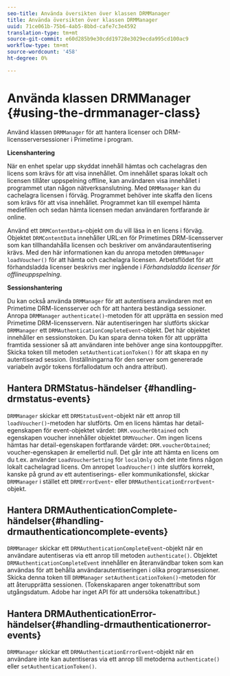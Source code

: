 ```yaml
---
seo-title: Använda översikten över klassen DRMManager
title: Använda översikten över klassen DRMManager
uuid: 71ce061b-75b6-4ab5-8bbd-cafe7c3e4592
translation-type: tm+mt
source-git-commit: e60d285b9e30cdd19728e3029ecda995cd100ac9
workflow-type: tm+mt
source-wordcount: '458'
ht-degree: 0%

---
```



# Använda klassen DRMManager {#using-the-drmmanager-class}

Använd klassen `DRMManager` för att hantera licenser och DRM-licensserversessioner i Primetime i program.

**Licenshantering**

När en enhet spelar upp skyddat innehåll hämtas och cachelagras den licens som krävs för att visa innehållet. Om innehållet sparas lokalt och licensen tillåter uppspelning offline, kan användaren visa innehållet i programmet utan någon nätverksanslutning. Med `DRMManager` kan du cachelagra licensen i förväg. Programmet behöver inte skaffa den licens som krävs för att visa innehållet. Programmet kan till exempel hämta mediefilen och sedan hämta licensen medan användaren fortfarande är online.

Använd ett `DRMContentData`-objekt om du vill läsa in en licens i förväg. Objektet `DRMContentData` innehåller URL:en för Primetimes DRM-licensserver som kan tillhandahålla licensen och beskriver om användarautentisering krävs. Med den här informationen kan du anropa metoden `DRMManager` `loadVoucher()` för att hämta och cachelagra licensen. Arbetsflödet för att förhandsladda licenser beskrivs mer ingående i *Förhandsladda licenser för offlineuppspelning*.

**Sessionshantering**

Du kan också använda `DRMManager` för att autentisera användaren mot en Primetime DRM-licensserver och för att hantera beständiga sessioner. Anropa `DRMManager` `authenticate()`-metoden för att upprätta en session med Primetime DRM-licensservern. När autentiseringen har slutförts skickar `DRMManager` ett `DRMAuthenticationCompleteEvent`-objekt. Det här objektet innehåller en sessionstoken. Du kan spara denna token för att upprätta framtida sessioner så att användaren inte behöver ange sina kontouppgifter. Skicka token till metoden `setAuthenticationToken()` för att skapa en ny autentiserad session. (Inställningarna för den server som genererade variabeln avgör tokens förfallodatum och andra attribut).

## Hantera DRMStatus-händelser {#handling-drmstatus-events}

`DRMManager` skickar ett `DRMStatusEvent`-objekt när ett anrop till `loadVoucher()`-metoden har slutförts. Om en licens hämtas har detail-egenskapen för event-objektet värdet: `DRM.voucherObtained` och egenskapen voucher innehåller objektet `DRMVoucher`. Om ingen licens hämtas har detail-egenskapen fortfarande värdet: `DRM.voucherObtained`; voucher-egenskapen är emellertid null. Det går inte att hämta en licens om du t.ex. använder `LoadVoucherSetting` för `localOnly` och det inte finns någon lokalt cachelagrad licens. Om anropet `loadVoucher()` inte slutförs korrekt, kanske på grund av ett autentiserings- eller kommunikationsfel, skickar `DRMManager` i stället ett `DRMErrorEvent`- eller `DRMAuthenticationErrorEvent`-objekt.

## Hantera DRMAuthenticationComplete-händelser{#handling-drmauthenticationcomplete-events}

`DRMManager` skickar ett `DRMAuthenticationCompleteEvent`-objekt när en användare autentiseras via ett anrop till metoden `authenticate()`. Objektet `DRMAuthenticationCompleteEvent` innehåller en återanvändbar token som kan användas för att behålla användarautentiseringen i olika programsessioner. Skicka denna token till `DRMManager` `setAuthenticationToken()`-metoden för att återupprätta sessionen. (Tokenskaparen anger tokenattribut som utgångsdatum. Adobe har inget API för att undersöka tokenattribut.)

## Hantera DRMAuthenticationError-händelser{#handling-drmauthenticationerror-events}

`DRMManager` skickar ett `DRMAuthenticationErrorEvent`-objekt när en användare inte kan autentiseras via ett anrop till metoderna `authenticate()` eller `setAuthenticationToken()`.